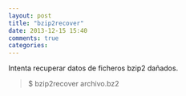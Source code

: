 ```yaml
---
layout: post
title: "bzip2recover"
date: 2013-12-15 15:40
comments: true
categories: 
---
```

Intenta recuperar datos de ficheros bzip2 dañados.

>$ bzip2recover archivo.bz2

